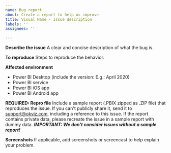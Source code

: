 ```yaml
---
name: Bug report
about: Create a report to help us improve
title: Visual Name - Issue description
labels: ''
assignees: ''

---
```


**Describe the issue**
A clear and concise description of what the bug is.

**To reproduce**
Steps to reproduce the behavior.

**Affected environment**
 - Power BI Desktop (include the version: E.g.: April 2020)
 - Power BI service
 - Power BI iOS app
 - Power BI Android app

**REQUIRED: Repro file**
Include a sample report (.PBIX zipped as .ZIP file) that reproduces the issue. If you can't publicly share it, send it to support@okviz.com, including a reference to this issue. If the report contains private data, please recreate the issue in a sample report with dummy data.
***IMPORTANT: We don't consider issues without a sample report!***

**Screenshots**
If applicable, add screenshots or screencast to help explain your problem.
